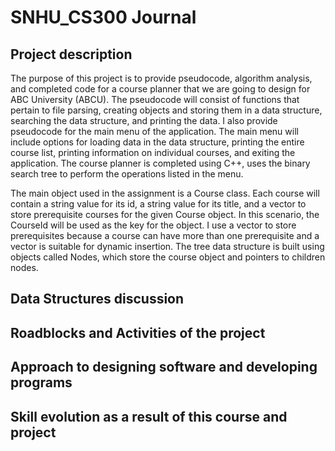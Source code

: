 # SNHU_CS300 Journal

## Project description
The purpose of this project is to provide pseudocode, algorithm analysis, and completed code for a course planner that we are going to design for ABC University (ABCU). The pseudocode will consist of functions that pertain to file parsing, creating objects and storing them in a data structure, searching the data structure, and printing the data. I also provide pseudocode for the main menu of the application. The main menu will include options for loading data in the data structure, printing the entire course list, printing information on individual courses, and exiting the application. The course planner is completed using C++, uses the binary search tree to perform the operations listed in the menu.

The main object used in the assignment is a Course class. Each course will contain a string value for its id, a string value for its title, and a vector to store prerequisite courses for the given Course object. In this scenario, the CourseId will be used as the key for the object. I use a vector to store prerequisites because a course can have more than one prerequisite and a vector is suitable for dynamic insertion. The tree data structure is built using objects called Nodes, which store the course object and pointers to children nodes.

## Data Structures discussion

## Roadblocks and Activities of the project

## Approach to designing software and developing programs

## Skill evolution as a result of this course and project


